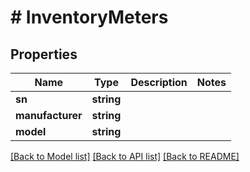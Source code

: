 # # InventoryMeters

## Properties

Name | Type | Description | Notes
------------ | ------------- | ------------- | -------------
**sn** | **string** |  |
**manufacturer** | **string** |  |
**model** | **string** |  |

[[Back to Model list]](../../README.md#models) [[Back to API list]](../../README.md#endpoints) [[Back to README]](../../README.md)
